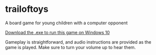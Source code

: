 # trailoftoys
A board game for young children with a computer opponent

[Download the .exe to run this game on Windows 10](releases/releases/tag/v1.0/toyGame.exe)

Gameplay is straightforward, and audio instructions are provided as the game is played. Make sure to turn your volume up to hear them.
